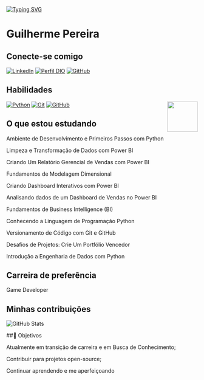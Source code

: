 [![Typing SVG](https://readme-typing-svg.herokuapp.com/?color=0E8AE6&size=35&center=true&vCenter=true&width=1000&lines=Oi,+seja+bem+vindo(a)+ao+meu+perfil!+:%29)](https://git.io/typing-svg)

# Guilherme Pereira 

## Conecte-se comigo
[![LinkedIn](https://img.shields.io/badge/linkedin-%230077B5.svg?style=for-the-badge&logo=linkedin&logoColor=white)](www.linkedin.com/in/guilherme-pereira-a80241184)
[![Perfil DIO](https://img.shields.io/badge/-Meu%20Perfil%20na%20DIO-0077B5?style=for-the-badge&logo=gitbook&logoColor=white)](https://web.dio.me/users/guilhermepereiradefreitas?tab=achievements)
[![GitHub](https://img.shields.io/badge/GitHub-0077B5?style=for-the-badge&logo=github&logoColor=white)](https://github.com/guilhermepereiradefreitas-hue)
## Habilidades 
</div>
<img align="right" height="80" src="https://imgur.com/gaU4iKL.png" />

[![Python](https://img.shields.io/badge/Python-87cefa?style=for-the-badge&logo=python&logoColor)](https://www.python.org/)
[![Git](https://img.shields.io/badge/Git-87cefa?style=for-the-badge&logo=git&logoColor)](https://git-scm.com/doc) 
[![GitHub](https://img.shields.io/badge/GitHub-87cefa?style=for-the-badge&logo=github&logoColor=black)](https://docs.github.com/)


## O que estou estudando
Ambiente de Desenvolvimento e Primeiros Passos com Python 

Limpeza e Transformação de Dados com Power BI

Criando Um Relatório Gerencial de Vendas com Power BI

Fundamentos de Modelagem Dimensional

Criando Dashboard Interativos com Power BI

Analisando dados de um Dashboard de Vendas no Power BI

Fundamentos de Business Intelligence (BI)

Conhecendo a Linguagem de Programação Python

Versionamento de Código com Git e GitHub

Desafios de Projetos: Crie Um Portfólio Vencedor

Introdução a Engenharia de Dados com Python

## Carreira de preferência

Game Developer


## Minhas contribuições

![GitHub Stats](https://github-readme-stats.vercel.app/api?username=guilhermepereiradefreitas-hue&theme=transparent&bg_color=000&border_color=30A3DC&show_icons=true&icon_color=30A3DC&title_color=E94D5F&text_color=FFF)

##🎯 Objetivos

Atualmente em transição de carreira e em Busca de Conhecimento;

Contribuir para projetos open-source;

Continuar aprendendo e me aperfeiçoando

